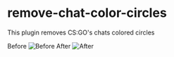 # remove-chat-color-circles
This plugin removes CS:GO's chats colored circles 

Before 
![Before](https://shibe.host/okgHdN6MV6v8/direct)
After
![After](https://shibe.host/nDz36BFaG6Sj/direct)
